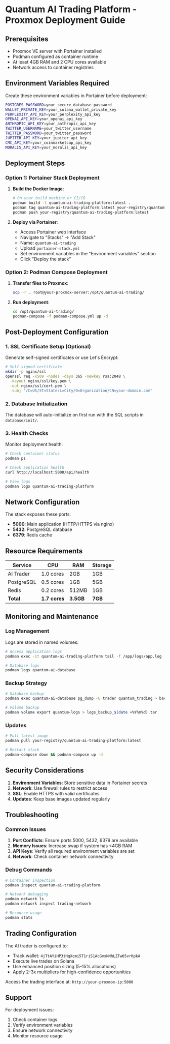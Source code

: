 # Quantum AI Trading Platform - Proxmox Deployment Guide

## Prerequisites

- Proxmox VE server with Portainer installed
- Podman configured as container runtime
- At least 4GB RAM and 2 CPU cores available
- Network access to container registries

## Environment Variables Required

Create these environment variables in Portainer before deployment:

```bash
POSTGRES_PASSWORD=your_secure_database_password
WALLET_PRIVATE_KEY=your_solana_wallet_private_key
PERPLEXITY_API_KEY=your_perplexity_api_key
OPENAI_API_KEY=your_openai_api_key
ANTHROPIC_API_KEY=your_anthropic_api_key
TWITTER_USERNAME=your_twitter_username
TWITTER_PASSWORD=your_twitter_password
JUPITER_API_KEY=your_jupiter_api_key
CMC_API_KEY=your_coinmarketcap_api_key
MORALIS_API_KEY=your_moralis_api_key
```

## Deployment Steps

### Option 1: Portainer Stack Deployment

1. **Build the Docker Image**:
   ```bash
   # On your build machine or CI/CD
   podman build -t quantum-ai-trading-platform:latest .
   podman tag quantum-ai-trading-platform:latest your-registry/quantum-ai-trading-platform:latest
   podman push your-registry/quantum-ai-trading-platform:latest
   ```

2. **Deploy via Portainer**:
   - Access Portainer web interface
   - Navigate to "Stacks" → "Add Stack"
   - Name: `quantum-ai-trading`
   - Upload `portainer-stack.yml`
   - Set environment variables in the "Environment variables" section
   - Click "Deploy the stack"

### Option 2: Podman Compose Deployment

1. **Transfer files to Proxmox**:
   ```bash
   scp -r . root@your-proxmox-server:/opt/quantum-ai-trading/
   ```

2. **Run deployment**:
   ```bash
   cd /opt/quantum-ai-trading/
   podman-compose -f podman-compose.yml up -d
   ```

## Post-Deployment Configuration

### 1. SSL Certificate Setup (Optional)

Generate self-signed certificates or use Let's Encrypt:

```bash
# Self-signed certificate
mkdir -p nginx/ssl
openssl req -x509 -nodes -days 365 -newkey rsa:2048 \
  -keyout nginx/ssl/key.pem \
  -out nginx/ssl/cert.pem \
  -subj "/C=US/ST=State/L=City/O=Organization/CN=your-domain.com"
```

### 2. Database Initialization

The database will auto-initialize on first run with the SQL scripts in `database/init/`.

### 3. Health Checks

Monitor deployment health:

```bash
# Check container status
podman ps

# Check application health
curl http://localhost:5000/api/health

# View logs
podman logs quantum-ai-trading-platform
```

## Network Configuration

The stack exposes these ports:
- **5000**: Main application (HTTP/HTTPS via nginx)
- **5432**: PostgreSQL database
- **6379**: Redis cache

## Resource Requirements

| Service | CPU | RAM | Storage |
|---------|-----|-----|---------|
| AI Trader | 1.0 cores | 2GB | 1GB |
| PostgreSQL | 0.5 cores | 1GB | 5GB |
| Redis | 0.2 cores | 512MB | 1GB |
| **Total** | **1.7 cores** | **3.5GB** | **7GB** |

## Monitoring and Maintenance

### Log Management

Logs are stored in named volumes:
```bash
# Access application logs
podman exec -it quantum-ai-trading-platform tail -f /app/logs/app.log

# Database logs
podman logs quantum-ai-database
```

### Backup Strategy

```bash
# Database backup
podman exec quantum-ai-database pg_dump -U trader quantum_trading > backup_$(date +%Y%m%d).sql

# Volume backup
podman volume export quantum-logs > logs_backup_$(date +%Y%m%d).tar
```

### Updates

```bash
# Pull latest image
podman pull your-registry/quantum-ai-trading-platform:latest

# Restart stack
podman-compose down && podman-compose up -d
```

## Security Considerations

1. **Environment Variables**: Store sensitive data in Portainer secrets
2. **Network**: Use firewall rules to restrict access
3. **SSL**: Enable HTTPS with valid certificates
4. **Updates**: Keep base images updated regularly

## Troubleshooting

### Common Issues

1. **Port Conflicts**: Ensure ports 5000, 5432, 6379 are available
2. **Memory Issues**: Increase swap if system has <4GB RAM
3. **API Keys**: Verify all required environment variables are set
4. **Network**: Check container network connectivity

### Debug Commands

```bash
# Container inspection
podman inspect quantum-ai-trading-platform

# Network debugging
podman network ls
podman network inspect trading-network

# Resource usage
podman stats
```

## Trading Configuration

The AI trader is configured to:
- Track wallet: `4jTtAYiHP3tHqXcmi5T1riS1AcGmxNNhLZTw65vrKpkA`
- Execute live trades on Solana
- Use enhanced position sizing (5-15% allocations)
- Apply 2-3x multipliers for high-confidence opportunities

Access the trading interface at: `http://your-proxmox-ip:5000`

## Support

For deployment issues:
1. Check container logs
2. Verify environment variables
3. Ensure network connectivity
4. Monitor resource usage